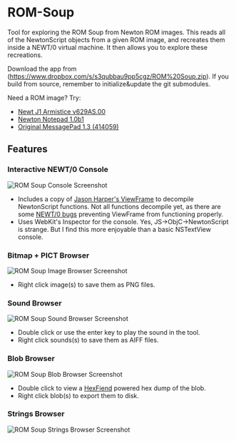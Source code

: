 ROM-Soup
========

Tool for exploring the ROM Soup from Newton ROM images.  This reads all of the NewtonScript objects from a given ROM image, and recreates them inside a NEWT/0 virtual machine.  It then allows you to explore these recreations.

Download the app from (https://www.dropbox.com/s/s3qubbau9pp5cgz/ROM%20Soup.zip).  If you build from source, remember to initialize&update the git submodules.

Need a ROM image? Try:

- [Newt J1 Armistice v629AS.00](https://archive.org/download/AppleNewtonROMs/Newt%20J1Armistice%20image)
- [Newton Notepad 1.0b1](https://archive.org/download/AppleNewtonROMs/Notepad%20v1.0b1.rom)
- [Original MessagePad 1.3 (414059)](https://archive.org/download/AppleNewtonROMs/MessagePad%20OMP%20v1.3.rom)

Features
--------

### Interactive NEWT/0 Console

![ROM Soup Console Screenshot](http://i.imgur.com/JV9NV4k.png)

- Includes a copy of [Jason Harper's ViewFrame](http://nixietube.info) to decompile NewtonScript functions.  Not all functions decompile yet, as there are some [NEWT/0 bugs](https://github.com/pablomarx/NEWT0-1/commit/50815fb801a3747647b5be4e5cd000c5f63f5c33) preventing ViewFrame from functioning properly.
- Uses WebKit's Inspector for the console.  Yes, JS->ObjC->NewtonScript is strange. But I find this more enjoyable than a basic NSTextView console. 

### Bitmap + PICT Browser

![ROM Soup Image Browser Screenshot](http://i.imgur.com/4T70gsX.png)

- Right click image(s) to save them as PNG files.

### Sound Browser

![ROM Soup Sound Browser Screenshot](http://i.imgur.com/pGO62KQ.png)

- Double click or use the enter key to play the sound in the tool.
- Right click sounds(s) to save them as AIFF files.

### Blob Browser

![ROM Soup Blob Browser Screenshot](http://i.imgur.com/9vKYhOe.png)

- Double click to view a [HexFiend](http://ridiculousfish.com/hexfiend/) powered hex dump of the blob.
- Right click blob(s) to export them to disk.

### Strings Browser

![ROM Soup Strings Browser Screenshot](http://i.imgur.com/I7GlZdR.png)
